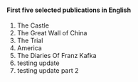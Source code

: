 #### First five selected publications in English
1. The Castle
2. The Great Wall of China
3. The Trial
4. America	
5. The Diaries Of Franz Kafka
6. testing update
7. testing update part 2
